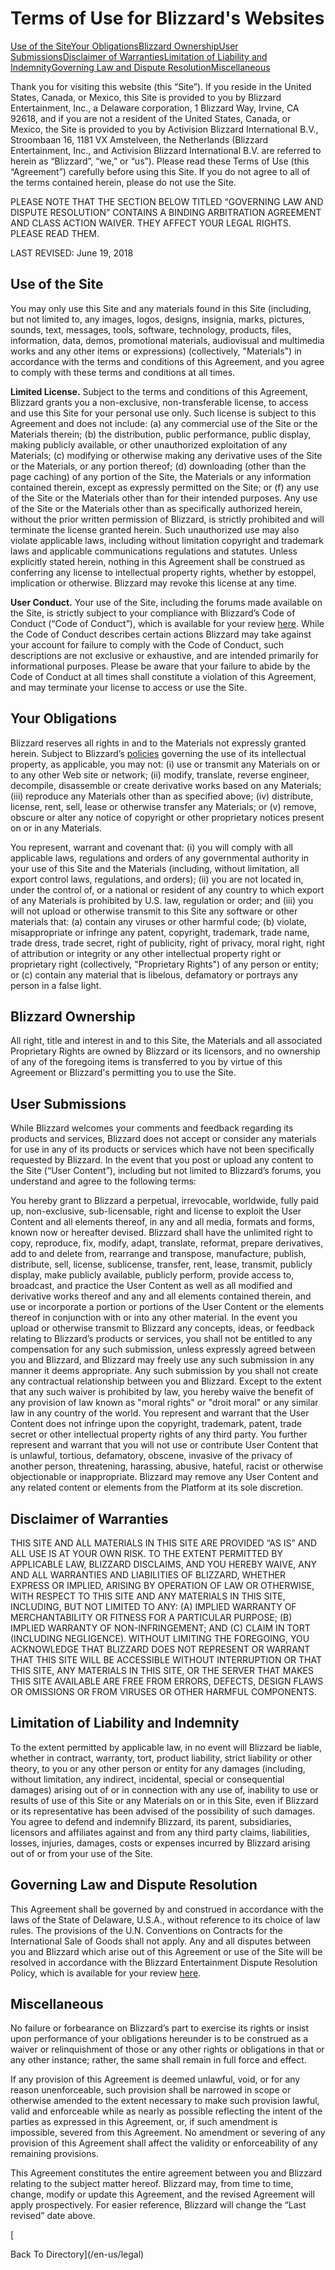Terms of Use for Blizzard's Websites
====================================

[Use of the Site](#83580034)[Your Obligations](#2131796950)[Blizzard Ownership](#1157976437)[User Submissions](#867770138)[Disclaimer of Warranties](#2878488)[Limitation of Liability and Indemnity](#1110536920)[Governing Law and Dispute Resolution](#759748156)[Miscellaneous](#1786370394)

Thank you for visiting this website (this “Site”). If you reside in the United States, Canada, or Mexico, this Site is provided to you by Blizzard Entertainment, Inc., a Delaware corporation, 1 Blizzard Way, Irvine, CA 92618, and if you are not a resident of the United States, Canada, or Mexico, the Site is provided to you by Activision Blizzard International B.V., Stroombaan 16, 1181 VX Amstelveen, the Netherlands (Blizzard Entertainment, Inc., and Activision Blizzard International B.V. are referred to herein as “Blizzard”, “we,” or “us”). Please read these Terms of Use (this “Agreement”) carefully before using this Site. If you do not agree to all of the terms contained herein, please do not use the Site.

PLEASE NOTE THAT THE SECTION BELOW TITLED “GOVERNING LAW AND DISPUTE RESOLUTION” CONTAINS A BINDING ARBITRATION AGREEMENT AND CLASS ACTION WAIVER. THEY AFFECT YOUR LEGAL RIGHTS. PLEASE READ THEM.

LAST REVISED: June 19, 2018

Use of the Site
---------------

You may only use this Site and any materials found in this Site (including, but not limited to, any images, logos, designs, insignia, marks, pictures, sounds, text, messages, tools, software, technology, products, files, information, data, demos, promotional materials, audiovisual and multimedia works and any other items or expressions) (collectively, "Materials") in accordance with the terms and conditions of this Agreement, and you agree to comply with these terms and conditions at all times.

**Limited License.** Subject to the terms and conditions of this Agreement, Blizzard grants you a non-exclusive, non-transferable license, to access and use this Site for your personal use only. Such license is subject to this Agreement and does not include: (a) any commercial use of the Site or the Materials therein; (b) the distribution, public performance, public display, making publicly available, or other unauthorized exploitation of any Materials; (c) modifying or otherwise making any derivative uses of the Site or the Materials, or any portion thereof; (d) downloading (other than the page caching) of any portion of the Site, the Materials or any information contained therein, except as expressly permitted on the Site; or (f) any use of the Site or the Materials other than for their intended purposes. Any use of the Site or the Materials other than as specifically authorized herein, without the prior written permission of Blizzard, is strictly prohibited and will terminate the license granted herein. Such unauthorized use may also violate applicable laws, including without limitation copyright and trademark laws and applicable communications regulations and statutes. Unless explicitly stated herein, nothing in this Agreement shall be construed as conferring any license to intellectual property rights, whether by estoppel, implication or otherwise. Blizzard may revoke this license at any time.

**User Conduct.** Your use of the Site, including the forums made available on the Site, is strictly subject to your compliance with Blizzard’s Code of Conduct (“Code of Conduct”), which is available for your review [here](https://us.battle.net/forums/en/code-of-conduct/). While the Code of Conduct describes certain actions Blizzard may take against your account for failure to comply with the Code of Conduct, such descriptions are not exclusive or exhaustive, and are intended primarily for informational purposes. Please be aware that your failure to abide by the Code of Conduct at all times shall constitute a violation of this Agreement, and may terminate your license to access or use the Site.

Your Obligations
----------------

Blizzard reserves all rights in and to the Materials not expressly granted herein. Subject to Blizzard’s [policies](https://www.blizzard.com/en-us/legal/) governing the use of its intellectual property, as applicable, you may not: (i) use or transmit any Materials on or to any other Web site or network; (ii) modify, translate, reverse engineer, decompile, disassemble or create derivative works based on any Materials; (iii) reproduce any Materials other than as specified above; (iv) distribute, license, rent, sell, lease or otherwise transfer any Materials; or (v) remove, obscure or alter any notice of copyright or other proprietary notices present on or in any Materials.

You represent, warrant and covenant that: (i) you will comply with all applicable laws, regulations and orders of any governmental authority in your use of this Site and the Materials (including, without limitation, all export control laws, regulations, and orders); (ii) you are not located in, under the control of, or a national or resident of any country to which export of any Materials is prohibited by U.S. law, regulation or order; and (iii) you will not upload or otherwise transmit to this Site any software or other materials that: (a) contain any viruses or other harmful code; (b) violate, misappropriate or infringe any patent, copyright, trademark, trade name, trade dress, trade secret, right of publicity, right of privacy, moral right, right of attribution or integrity or any other intellectual property right or proprietary right (collectively, "Proprietary Rights") of any person or entity; or (c) contain any material that is libelous, defamatory or portrays any person in a false light.

Blizzard Ownership
------------------

All right, title and interest in and to this Site, the Materials and all associated Proprietary Rights are owned by Blizzard or its licensors, and no ownership of any of the foregoing items is transferred to you by virtue of this Agreement or Blizzard's permitting you to use the Site.

User Submissions
----------------

While Blizzard welcomes your comments and feedback regarding its products and services, Blizzard does not accept or consider any materials for use in any of its products or services which have not been specifically requested by Blizzard. In the event that you post or upload any content to the Site (“User Content”), including but not limited to Blizzard’s forums, you understand and agree to the following terms:

You hereby grant to Blizzard a perpetual, irrevocable, worldwide, fully paid up, non-exclusive, sub-licensable, right and license to exploit the User Content and all elements thereof, in any and all media, formats and forms, known now or hereafter devised. Blizzard shall have the unlimited right to copy, reproduce, fix, modify, adapt, translate, reformat, prepare derivatives, add to and delete from, rearrange and transpose, manufacture, publish, distribute, sell, license, sublicense, transfer, rent, lease, transmit, publicly display, make publicly available, publicly perform, provide access to, broadcast, and practice the User Content as well as all modified and derivative works thereof and any and all elements contained therein, and use or incorporate a portion or portions of the User Content or the elements thereof in conjunction with or into any other material. In the event you upload or otherwise transmit to Blizzard any concepts, ideas, or feedback relating to Blizzard’s products or services, you shall not be entitled to any compensation for any such submission, unless expressly agreed between you and Blizzard, and Blizzard may freely use any such submission in any manner it deems appropriate. Any such submission by you shall not create any contractual relationship between you and Blizzard. Except to the extent that any such waiver is prohibited by law, you hereby waive the benefit of any provision of law known as "moral rights" or "droit moral" or any similar law in any country of the world. You represent and warrant that the User Content does not infringe upon the copyright, trademark, patent, trade secret or other intellectual property rights of any third party. You further represent and warrant that you will not use or contribute User Content that is unlawful, tortious, defamatory, obscene, invasive of the privacy of another person, threatening, harassing, abusive, hateful, racist or otherwise objectionable or inappropriate. Blizzard may remove any User Content and any related content or elements from the Platform at its sole discretion.

Disclaimer of Warranties
------------------------

THIS SITE AND ALL MATERIALS IN THIS SITE ARE PROVIDED “AS IS” AND ALL USE IS AT YOUR OWN RISK. TO THE EXTENT PERMITTED BY APPLICABLE LAW, BLIZZARD DISCLAIMS, AND YOU HEREBY WAIVE, ANY AND ALL WARRANTIES AND LIABILITIES OF BLIZZARD, WHETHER EXPRESS OR IMPLIED, ARISING BY OPERATION OF LAW OR OTHERWISE, WITH RESPECT TO THIS SITE AND ANY MATERIALS IN THIS SITE, INCLUDING, BUT NOT LIMITED TO ANY: (A) IMPLIED WARRANTY OF MERCHANTABILITY OR FITNESS FOR A PARTICULAR PURPOSE; (B) IMPLIED WARRANTY OF NON-INFRINGEMENT; AND (C) CLAIM IN TORT (INCLUDING NEGLIGENCE). WITHOUT LIMITING THE FOREGOING, YOU ACKNOWLEDGE THAT BLIZZARD DOES NOT REPRESENT OR WARRANT THAT THIS SITE WILL BE ACCESSIBLE WITHOUT INTERRUPTION OR THAT THIS SITE, ANY MATERIALS IN THIS SITE, OR THE SERVER THAT MAKES THIS SITE AVAILABLE ARE FREE FROM ERRORS, DEFECTS, DESIGN FLAWS OR OMISSIONS OR FROM VIRUSES OR OTHER HARMFUL COMPONENTS.

Limitation of Liability and Indemnity
-------------------------------------

To the extent permitted by applicable law, in no event will Blizzard be liable, whether in contract, warranty, tort, product liability, strict liability or other theory, to you or any other person or entity for any damages (including, without limitation, any indirect, incidental, special or consequential damages) arising out of or in connection with any use of, inability to use or results of use of this Site or any Materials on or in this Site, even if Blizzard or its representative has been advised of the possibility of such damages.  
You agree to defend and indemnify Blizzard, its parent, subsidiaries, licensors and affiliates against and from any third party claims, liabilities, losses, injuries, damages, costs or expenses incurred by Blizzard arising out of or from your use of the Site.

Governing Law and Dispute Resolution
------------------------------------

This Agreement shall be governed by and construed in accordance with the laws of the State of Delaware, U.S.A., without reference to its choice of law rules. The provisions of the U.N. Conventions on Contracts for the International Sale of Goods shall not apply. Any and all disputes between you and Blizzard which arise out of this Agreement or use of the Site will be resolved in accordance with the Blizzard Entertainment Dispute Resolution Policy, which is available for your review [here](https://www.blizzard.com/legal/b2e0b082-fddb-4824-93fa-ee9c1bf814f8/blizzard-entertainment-dispute-resolution-policy).

Miscellaneous
-------------

No failure or forbearance on Blizzard’s part to exercise its rights or insist upon performance of your obligations hereunder is to be construed as a waiver or relinquishment of those or any other rights or obligations in that or any other instance; rather, the same shall remain in full force and effect.

If any provision of this Agreement is deemed unlawful, void, or for any reason unenforceable, such provision shall be narrowed in scope or otherwise amended to the extent necessary to make such provision lawful, valid and enforceable while as nearly as possible reflecting the intent of the parties as expressed in this Agreement, or, if such amendment is impossible, severed from this Agreement. No amendment or severing of any provision of this Agreement shall affect the validity or enforceability of any remaining provisions.

This Agreement constitutes the entire agreement between you and Blizzard relating to the subject matter hereof. Blizzard may, from time to time, change, modify or update this Agreement, and the revised Agreement will apply prospectively. For easier reference, Blizzard will change the “Last revised” date above.

[

Back To Directory](/en-us/legal)